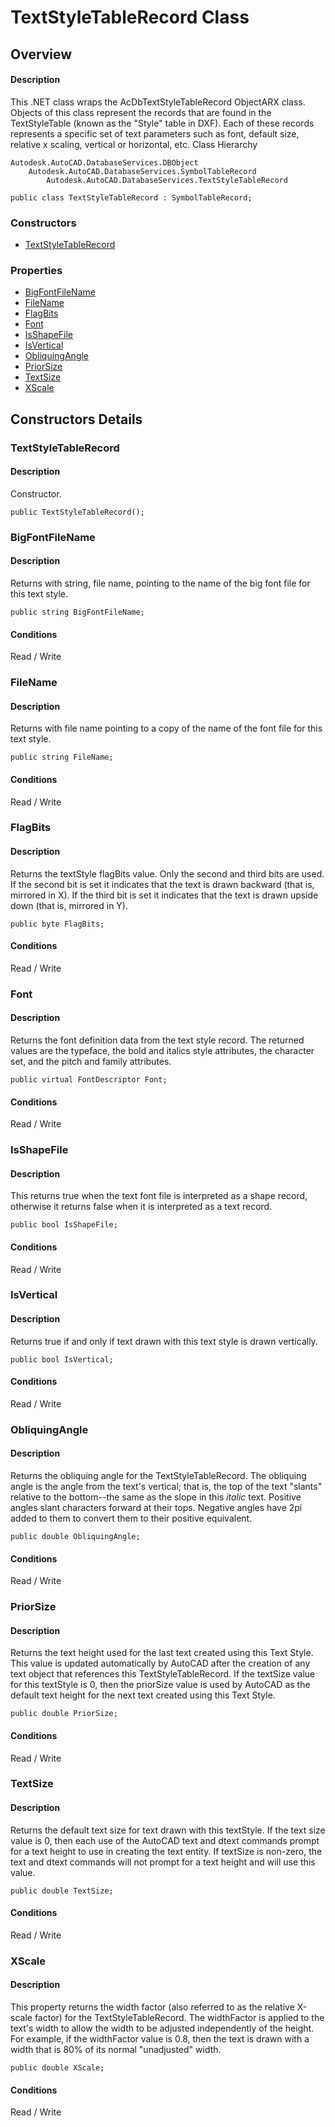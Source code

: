 # TextStyleTableRecord Class

## Overview

#### Description
This .NET class wraps the AcDbTextStyleTableRecord ObjectARX class. 
Objects of this class represent the records that are found in the TextStyleTable (known as the "Style" table in DXF). Each of these records represents a specific set of text parameters such as font, default size, relative x scaling, vertical or horizontal, etc.
Class Hierarchy
```text
Autodesk.AutoCAD.DatabaseServices.DBObject
    Autodesk.AutoCAD.DatabaseServices.SymbolTableRecord
        Autodesk.AutoCAD.DatabaseServices.TextStyleTableRecord
```

```text
public class TextStyleTableRecord : SymbolTableRecord;
```

### Constructors

- [TextStyleTableRecord](#textstyletablerecord)

### Properties

- [BigFontFileName](#bigfontfilename)
- [FileName](#filename)
- [FlagBits](#flagbits)
- [Font](#font)
- [IsShapeFile](#isshapefile)
- [IsVertical](#isvertical)
- [ObliquingAngle](#obliquingangle)
- [PriorSize](#priorsize)
- [TextSize](#textsize)
- [XScale](#xscale)


## Constructors Details

### TextStyleTableRecord

#### Description
Constructor.
```text
public TextStyleTableRecord();
```

### BigFontFileName

#### Description
Returns with string, file name, pointing to the name of the big font file for this text style.
```text
public string BigFontFileName;
```

#### Conditions
Read / Write
### FileName

#### Description
Returns with file name pointing to a copy of the name of the font file for this text style.
```text
public string FileName;
```

#### Conditions
Read / Write
### FlagBits

#### Description
Returns the textStyle flagBits value. Only the second and third bits are used. If the second bit is set it indicates that the text is drawn backward (that is, mirrored in X). If the third bit is set it indicates that the text is drawn upside down (that is, mirrored in Y).
```text
public byte FlagBits;
```

#### Conditions
Read / Write
### Font

#### Description
Returns the font definition data from the text style record. The returned values are the typeface, the bold and italics style attributes, the character set, and the pitch and family attributes.
```text
public virtual FontDescriptor Font;
```

#### Conditions
Read / Write
### IsShapeFile

#### Description
This returns true when the text font file is interpreted as a shape record, otherwise it returns false when it is interpreted as a text record.
```text
public bool IsShapeFile;
```

#### Conditions
Read / Write
### IsVertical

#### Description
Returns true if and only if text drawn with this text style is drawn vertically.
```text
public bool IsVertical;
```

#### Conditions
Read / Write
### ObliquingAngle

#### Description
Returns the obliquing angle for the TextStyleTableRecord. 
The obliquing angle is the angle from the text's vertical; that is, the top of the text "slants" relative to the bottom--the same as the slope in this _italic_ text. Positive angles slant characters forward at their tops. Negative angles have 2pi added to them to convert them to their positive equivalent.
```text
public double ObliquingAngle;
```

#### Conditions
Read / Write
### PriorSize

#### Description
Returns the text height used for the last text created using this Text Style. This value is updated automatically by AutoCAD after the creation of any text object that references this TextStyleTableRecord. If the textSize value for this textStyle is 0, then the priorSize value is used by AutoCAD as the default text height for the next text created using this Text Style.
```text
public double PriorSize;
```

#### Conditions
Read / Write
### TextSize

#### Description
Returns the default text size for text drawn with this textStyle. 
If the text size value is 0, then each use of the AutoCAD text and dtext commands prompt for a text height to use in creating the text entity. If textSize is non-zero, the text and dtext commands will not prompt for a text height and will use this value.
```text
public double TextSize;
```

#### Conditions
Read / Write
### XScale

#### Description
This property returns the width factor (also referred to as the relative X-scale factor) for the TextStyleTableRecord. 
The widthFactor is applied to the text's width to allow the width to be adjusted independently of the height. For example, if the widthFactor value is 0.8, then the text is drawn with a width that is 80% of its normal "unadjusted" width.
```text
public double XScale;
```

#### Conditions
Read / Write